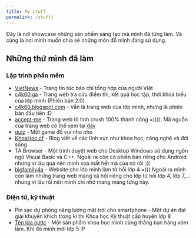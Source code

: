 ```yaml
---
title: My stuff
permalink: /stuff/
---
```


<p class="lead">Đây là nơi showcase những sản phẩm sáng tạo mà mình đã từng làm. Và cũng là nơi mình muốn chia sẻ những món đồ mình đang sử dụng.</p>

## Những thứ mình đã làm
### Lập trình phần mềm
* [VietNews](https://vietnews.online/) - Trang tin tức báo chí tổng hợp của người Việt
* [c4k60.ga](https://c4k60.ga/) - Trang web tra cứu điểm thi, kết quả học tập, thời khoá biểu của lớp mình (Phiên bản 2.0)
* [c4k60.blogspot.com](https://c4k60.blogspot.com/) - Vẫn là trang web của lớp mình, nhưng là phiên bản đầu tiên :D
* [accept-me](http://tunganh03.github.io/accept-me/) - Trang web tỏ tình crush 100% thành công =)))). Mã nguồn của trang web có thể xem tại [đây](https://github.com/tunganh03/accept-me)
* [quiz](http://tunganh03.github.io/quiz) - Một game đố vui nho nhỏ
* [KhoaHoc.cf](https://www.khoahoc.cf/) - Blog viết về các lĩnh vực như khoa học, công nghệ và đời sống
* TA Browser - Một trình duyệt web cho Desktop Windows sử dụng ngôn ngữ Visual Basic và C++. Ngoài ra còn có phiên bản riêng cho Android nhưng vì lâu quá nên mình xoá mất hết mã của nó rồi :((
* [bigfamily4a](http://bigfamily4a.blogspot.com) - Website cho lớp mình làm từ hồi lớp 4 =)))
Ngoài ra mình còn làm những trang web mạng xã hội riêng cho lớp từ hồi lớp 4, lớp 7,... nhưng vì lâu rồi nên mình chỉ nhớ mang máng từng này.

### Điện tử, kỹ thuật
* Pin sạc dự phòng năng lượng mặt trời cho smartphone - Một dự án đạt giải khuyến khích trong kì thi Khoa học Kỹ thuật cấp huyện lớp 8
* [Tên lửa nước](https://www.youtube.com/watch?v=q7g1AkdT6DU) - Một sản phẩm khoa học mình cùng thằng bạn hàng xóm làm. Khi đó mình mới lớp 5 :P